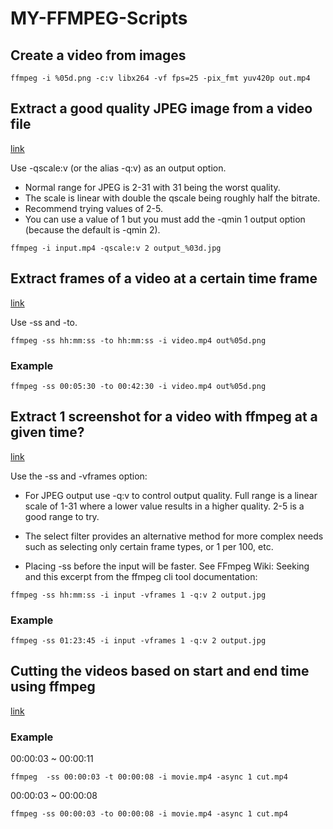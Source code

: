 # MY-FFMPEG-Scripts

## Create a video from images
```
ffmpeg -i %05d.png -c:v libx264 -vf fps=25 -pix_fmt yuv420p out.mp4
```

## Extract a good quality JPEG image from a video file

[link](https://stackoverflow.com/questions/10225403/how-can-i-extract-a-good-quality-jpeg-image-from-a-video-file-with-ffmpeg)

Use -qscale:v (or the alias -q:v) as an output option.

- Normal range for JPEG is 2-31 with 31 being the worst quality.
- The scale is linear with double the qscale being roughly half the bitrate.
- Recommend trying values of 2-5.
- You can use a value of 1 but you must add the -qmin 1 output option (because the default is -qmin 2).

```
ffmpeg -i input.mp4 -qscale:v 2 output_%03d.jpg
```

## Extract frames of a video at a certain time frame

[link](https://superuser.com/questions/1389019/ffmpeg-how-to-extract-frames-of-a-video-at-a-certain-time-frame?noredirect=1&lq=1)

Use -ss and -to.

```
ffmpeg -ss hh:mm:ss -to hh:mm:ss -i video.mp4 out%05d.png
```

### Example
```
ffmpeg -ss 00:05:30 -to 00:42:30 -i video.mp4 out%05d.png
```

## Extract 1 screenshot for a video with ffmpeg at a given time?

[link](https://stackoverflow.com/questions/27568254/how-to-extract-1-screenshot-for-a-video-with-ffmpeg-at-a-given-time)

Use the -ss and -vframes option:

- For JPEG output use -q:v to control output quality. Full range is a linear scale of 1-31 where a lower value results in a higher quality. 2-5 is a good range to try.

- The select filter provides an alternative method for more complex needs such as selecting only certain frame types, or 1 per 100, etc.

- Placing -ss before the input will be faster. See FFmpeg Wiki: Seeking and this excerpt from the ffmpeg cli tool documentation:

```
ffmpeg -ss hh:mm:ss -i input -vframes 1 -q:v 2 output.jpg
```

### Example
```
ffmpeg -ss 01:23:45 -i input -vframes 1 -q:v 2 output.jpg
```


## Cutting the videos based on start and end time using ffmpeg

[link](https://stackoverflow.com/questions/18444194/cutting-the-videos-based-on-start-and-end-time-using-ffmpeg)

### Example

00:00:03 ~ 00:00:11 
```
ffmpeg  -ss 00:00:03 -t 00:00:08 -i movie.mp4 -async 1 cut.mp4
```

00:00:03 ~ 00:00:08 
```
ffmpeg -ss 00:00:03 -to 00:00:08 -i movie.mp4 -async 1 cut.mp4
```


